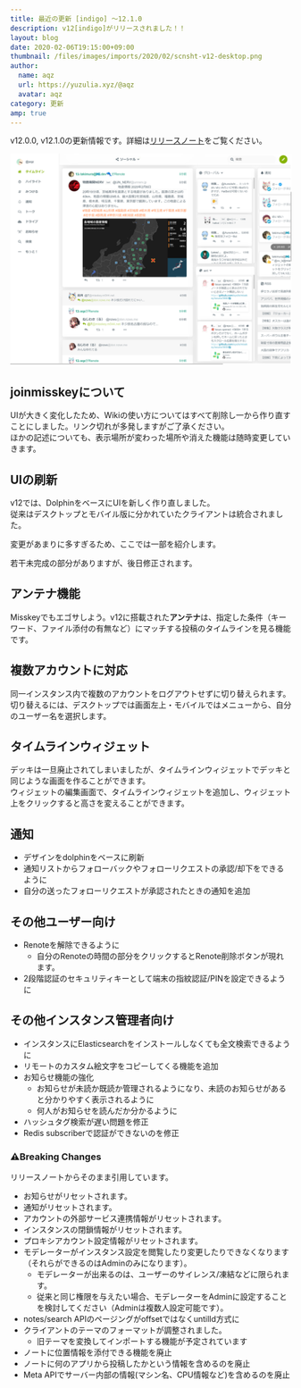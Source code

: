 ```yaml
---
title: 最近の更新 [indigo] ～12.1.0
description: v12[indigo]がリリースされました！！
layout: blog
date: 2020-02-06T19:15:00+09:00
thumbnail: /files/images/imports/2020/02/scnsht-v12-desktop.png
author:
  name: aqz
  url: https://yuzulia.xyz/@aqz
  avatar: aqz
category: 更新
amp: true
---
```

v12.0.0, v12.1.0の更新情報です。詳細は[リリースノート](https://github.com/syuilo/misskey/blob/master/CHANGELOG.md#1210-20200206)をご覧ください。

![](/files/images/imports/2020/02/scnsht-v12-desktop.png "スクリーンショット")

## joinmisskeyについて
UIが大きく変化したため、Wikiの使い方についてはすべて削除し一から作り直すことにしました。リンク切れが多発しますがご了承ください。  
ほかの記述についても、表示場所が変わった場所や消えた機能は随時変更していきます。

## UIの刷新
v12では、DolphinをベースにUIを新しく作り直しました。  
従来はデスクトップとモバイル版に分かれていたクライアントは統合されました。

変更があまりに多すぎるため、ここでは一部を紹介します。

若干未完成の部分がありますが、後日修正されます。

## アンテナ機能
Misskeyでもエゴサしよう。v12に搭載された**アンテナ**は、指定した条件（キーワード、ファイル添付の有無など）にマッチする投稿のタイムラインを見る機能です。

## 複数アカウントに対応
同一インスタンス内で複数のアカウントをログアウトせずに切り替えられます。  
切り替えるには、デスクトップでは画面左上・モバイルではメニューから、自分のユーザー名を選択します。

## タイムラインウィジェット
デッキは一旦廃止されてしまいましたが、タイムラインウィジェットでデッキと同じような画面を作ることができます。  
ウィジェットの編集画面で、タイムラインウィジェットを追加し、ウィジェット上をクリックすると高さを変えることができます。

## 通知
- デザインをdolphinをベースに刷新
- 通知リストからフォローバックやフォローリクエストの承認/却下をできるように
- 自分の送ったフォローリクエストが承認されたときの通知を追加

## その他ユーザー向け
- Renoteを解除できるように
  * 自分のRenoteの時間の部分をクリックするとRenote削除ボタンが現れます。
- 2段階認証のセキュリティキーとして端末の指紋認証/PINを設定できるように

## その他インスタンス管理者向け
- インスタンスにElasticsearchをインストールしなくても全文検索できるように
- リモートのカスタム絵文字をコピーしてくる機能を追加
- お知らせ機能の強化
  * お知らせが未読か既読か管理されるようになり、未読のお知らせがあると分かりやすく表示されるように
  * 何人がお知らせを読んだか分かるように
- ハッシュタグ検索が遅い問題を修正
- Redis subscriberで認証ができないのを修正

### ⚠Breaking Changes
リリースノートからそのまま引用しています。

- お知らせがリセットされます。
- 通知がリセットされます。
- アカウントの外部サービス連携情報がリセットされます。
- インスタンスの閉鎖情報がリセットされます。
- プロキシアカウント設定情報がリセットされます。
- モデレーターがインスタンス設定を閲覧したり変更したりできなくなります（それらができるのはAdminのみになります）。
  * モデレーターが出来るのは、ユーザーのサイレンス/凍結などに限られます。
  * 従来と同じ権限を与えたい場合、モデレーターをAdminに設定することを検討してください（Adminは複数人設定可能です）。
- notes/search APIのページングがoffsetではなくuntilId方式に
- クライアントのテーマのフォーマットが調整されました。
  * 旧テーマを変換してインポートする機能が予定されています
- ノートに位置情報を添付できる機能を廃止
- ノートに何のアプリから投稿したかという情報を含めるのを廃止
- Meta APIでサーバー内部の情報(マシン名、CPU情報など)を含めるのを廃止
